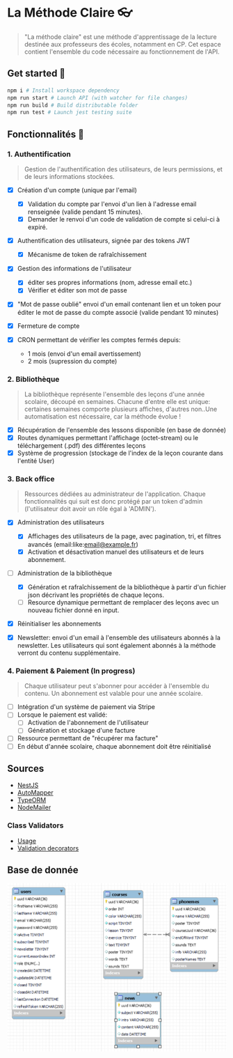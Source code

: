 # La Méthode Claire 👓

> "La méthode claire" est une méthode d'apprentissage de la lecture destinée aux professeurs des écoles, notamment en CP. Cet espace contient l'ensemble du code nécessaire au fonctionnement de l'API.

## Get started 💪

``` bash
npm i # Install workspace dependency
npm run start # Launch API (with watcher for file changes)
npm run build # Build distributable folder
npm run test # Launch jest testing suite
```

## Fonctionnalités 🎉

### 1. Authentification

> Gestion de l'authentification des utilisateurs, de leurs permissions, et de leurs informations stockées.

- [x] Création d'un compte (unique par l'email)
  - [x] Validation du compte par l'envoi d'un lien à l'adresse email renseignée (valide pendant 15 minutes).
  - [x] Demander le renvoi d'un code de validation de compte si celui-ci à expiré.

- [x] Authentification des utilisateurs, signée par des tokens JWT
  - [x] Mécanisme de token de rafraîchissement

- [x] Gestion des informations de l'utilisateur
  - [x] éditer ses propres informations (nom, adresse email etc.)
  - [x] Vérifier et éditer son mot de passe

- [x] "Mot de passe oublié" envoi d'un email contenant lien et un token pour éditer le mot de passe du compte associé (valide pendant 10 minutes)

- [x] Fermeture de compte 
- [x] CRON permettant de vérifier les comptes fermés depuis: 
    - 1 mois (envoi d'un email avertissement) 
    - 2 mois (supression du compte)

### 2. Bibliothèque

> La bibliothèque représente l'ensemble des leçons d'une année scolaire, découpé en semaines. Chacune d'entre elle est unique: certaines semaines comporte plusieurs affiches, d'autres non..Une automatisation est nécessaire, car la méthode évolue !

- [x] Récupération de l'ensemble des lessons disponible (en base de donnée)
- [x] Routes dynamiques permettant l'affichage (octet-stream) ou le téléchargement (.pdf) des différentes leçons
- [x] Système de progression (stockage de l'index de la leçon courante dans l'entité User)

### 3. Back office

> Ressources dédiées au administrateur de l'application. Chaque fonctionnalités qui suit est donc protégé par un token d'admin (l'utilisateur doit avoir un rôle égal à 'ADMIN').

- [x] Administration des utilisateurs
  - [x] Affichages des utilisateurs de la page, avec pagination, tri, et filtres avancés (email:like:email@example.fr)
  - [x] Activation et désactivation manuel des utilisateurs et de leurs abonnement.

- [ ] Administration de la bibliothèque
  - [x] Génération et rafraîchissement de la bibliothèque à partir d'un fichier json décrivant les propriétés de chaque leçons.
  - [ ] Resource dynamique permettant de remplacer des leçons avec un nouveau fichier donné en input.

- [x] Réinitialiser les abonnements

- [x] Newsletter: envoi d'un email à l'ensemble des utilisateurs abonnés à la newsletter. Les utilisateurs qui sont également abonnés à la méthode verront du contenu supplémentaire.

### 4. Paiement & Paiement (In progress)

> Chaque utilisateur peut s'abonner pour accéder à l'ensemble du contenu. Un abonnement est valable pour une année scolaire.

- [ ] Intégration d'un système de paiement via Stripe
- [ ] Lorsque le paiement est validé:
  - [ ] Activation de l'abonnement de l'utilisateur
  - [ ] Génération et stockage d'une facture
- [ ] Ressource permettant de "récupérer ma facture"
- [ ] En début d'année scolaire, chaque abonnement doit être réinitialisé

## Sources

- [NestJS](https://docs.nestjs.com/v5/)
- [AutoMapper](https://automapperts.netlify.app/docs/nestjs)
- [TypeORM](https://orkhan.gitbook.io/typeorm/docs)
- [NodeMailer](https://www.nodemailer.com/about/#example)

### Class Validators

- [Usage](https://github.com/typestack/class-validator#usage)
- [Validation decorators](https://github.com/typestack/class-validator#validation-decorators)

## Base de donnée

![UML](./assets/database-model.png)
